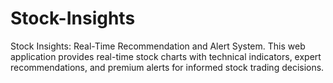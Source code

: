 # Stock-Insights
Stock Insights: Real-Time Recommendation and Alert System. This web application provides real-time stock charts with technical indicators, expert recommendations, and premium alerts for informed stock trading decisions.
